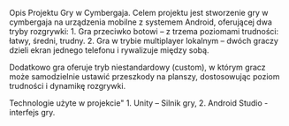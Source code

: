 Opis Projektu Gry w Cymbergaja.
    Celem projektu jest stworzenie gry w cymbergaja na urządzenia mobilne z systemem Android, oferującej dwa tryby rozgrywki:
      1. Gra przeciwko botowi – z trzema poziomami trudności: łatwy, średni, trudny.
      2. Gra w trybie multiplayer lokalnym – dwóch graczy dzieli ekran jednego telefonu i rywalizuje między sobą.
      
Dodatkowo gra oferuje tryb niestandardowy (custom), w którym gracz może samodzielnie ustawić przeszkody na planszy, dostosowując poziom trudności i dynamikę rozgrywki.

Technologie użyte w projekcie"
    1. Unity – Silnik gry,
    2. Android Studio - interfejs gry.
